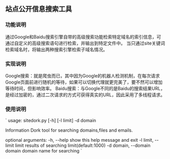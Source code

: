## 站点公开信息搜索工具
### 功能说明
通过Google和Baidu搜索引擎自带的高级搜索功能检索特定域名的索引信息，可通过自定义的高级搜索语句进行检索，并输出到特定文件中。
当只通过site关键词检索域名时，将输出两种搜索引擎检索子域名情况。

### 实现说明
Google搜索：就是爬虫而已，其中因为Google的机器人检测机制，在每次请求Google页面前进行随机的等待，如果可以切换代理就更完美了，要不然可以增加等待时间，但影响效率。
Baidu搜索：与Google不同的是Baidu的搜索结果URL，是经过加密的，通过二次请求的方式可获得真实的URL，因此采用了多线程请求。

### 使用说明
`
usage: sitedork.py [-h] [-l limit] -d domain

Information Dork tool for searching domains,files and emails.

optional arguments:
	-h, --help	show this help message and exit
	-l limit, --limit limit		results of searching limit(default:1000)
	-d domain, --domain domain 	domain name for searching
`
